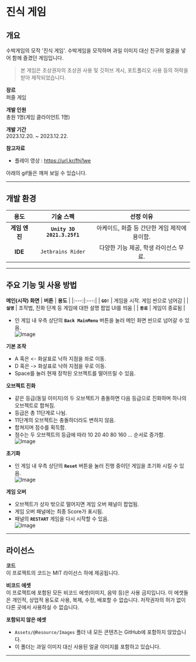 # 진식 게임

## 개요
수박게임의 모작 '진식 게임'.
수박게임을 모작하며 과일 이미지 대신 친구의 얼굴을 넣어 함께 즐겼던 게임입니다.
> 본 게임은 초상권자의 초상권 사용 및 깃허브 게시, 포트폴리오 사용 등의 허락을 받아 제작되었습니다.
   
**장르**   
퍼즐 게임

**개발 인원**   
총원 1명(게임 클라이언트 1명)

**개발 기간**   
2023.12.20. ~ 2023.12.22.

**참고자료**   
- 플레이 영상 : <https://url.kr/fhj1we>

아래의 gif들은 깨져 보일 수 있습니다.

---

## 개발 환경
| **용도** | **기술 스펙** | **선정 이유** |
|:---:|:---:|:---:|
| **게임 엔진** | **`Unity 3D 2021.3.25f1`**  | 아케이드, 퍼즐 등 간단한 게임 제작에 용이함. |
| **IDE** | `Jetbrains Rider` | 다양한 기능 제공, 학생 라이선스 무료. |


---

## 주요 기능 및 사용 방법
**메인(시작) 화면**
| **버튼** | **용도** |
|:---:|:---:|
| **`GO!`** | 게임을 시작. 게임 씬으로 넘어감 |
| **`설명`** | 조작법, 진화 단계 등 게임에 대한 설명 팝업 UI를 띄움 |
| **`종료`** | 게임이 종료됨 |
* 인 게임 내 우측 상단의 **`Back MainMenu`** 버튼을 눌러 메인 화면 씬으로 넘어갈 수 있음.     
![Image](https://github.com/user-attachments/assets/8a55ebed-f902-4192-8c73-a34ea5653bfe)


**기본 조작**
* A 혹은 <- 화살표로 낙하 지점을 좌로 이동.
* D 혹은 -> 화살표로 낙하 지점을 우로 이동.
* Space를 눌러 현재 장착된 오브젝트를 떨어뜨릴 수 있음.

**오브젝트 진화**
* 같은 등급(동일 이미지)의 두 오브젝트가 충돌하면 다음 등급으로 진화하며 하나의 오브젝트로 합쳐짐.
* 등급은 총 11단계로 나뉨.
* 11단계의 오브젝트는 충돌하더라도 변하지 않음.
* 합쳐지며 점수를 획득함.
* 점수는 두 오브젝트의 등급에 따라 10 20 40 80 160 ... 순서로 증가함.     
![Image](https://github.com/user-attachments/assets/fe0634bf-3dc1-4679-ab9c-a4ef0079758f)

**초기화** 
* 인 게임 내 우측 상단의 **`Reset`** 버튼을 눌러 진행 중이던 게임을 초기화 시킬 수 있음.        
![Image](https://github.com/user-attachments/assets/66e02944-6d49-4431-b306-742c03ccae97)

**게임 오버**
* 오브젝트가 상자 밖으로 떨어지면 게임 오버 패널이 팝업됨.
* 게임 오버 패널에는 최종 Score가 표시됨.
* 패널의 **`RESTART`** 게임을 다시 시작할 수 있음.     
![Image](https://github.com/user-attachments/assets/1d710d0f-891f-4dbc-a997-44d8f05e2654)

---

## 라이선스
**코드**    
이 프로젝트의 코드는 MIT 라이선스 하에 제공됩니다.

**비코드 에셋**    
이 프로젝트에 포함된 모든 비코드 에셋(이미지, 음악 등)은 사용 금지입니다. 이 에셋들은 개인적, 상업적 용도로 사용, 복제, 수정, 배포할 수 없습니다. 저작권자의 허가 없이 다른 곳에서 사용하실 수 없습니다.

**포함되지 않은 에셋**
- `Assets/@Resource/Images` 폴더 내 모든 콘텐츠는 GitHub에 포함하지 않았습니다.
- 이 폴더는 과일 이미지 대신 사용된 얼굴 이미지를 포함하고 있습니다.

--- 
